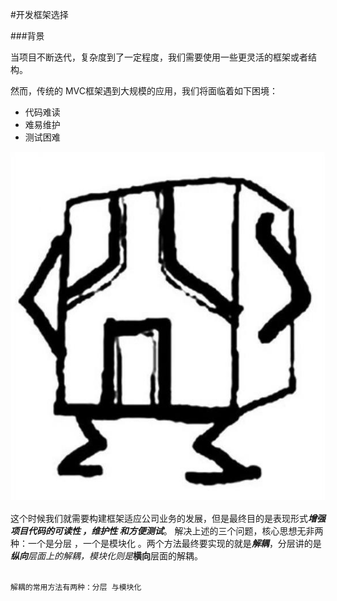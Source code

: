 #开发框架选择

###背景

当项目不断迭代，复杂度到了一定程度，我们需要使用一些更灵活的框架或者结构。

然而，传统的 MVC框架遇到大规模的应用，我们将面临着如下困境：

- 代码难读
- 难易维护
- 测试困难

![jiong.jpg](jiong.jpg)

这个时候我们就需要构建框架适应公司业务的发展，但是最终目的是表现形式***增强项目代码的可读性 ，维护性 和方便测试***。
解决上述的三个问题，核心思想无非两种：一个是分层 ，一个是模块化 。两个方法最终要实现的就是***解耦***，分层讲的是***纵向**层面上的解耦，模块化则是***横向**层面的解耦。

<code>
解耦的常用方法有两种：分层 与模块化
</code>